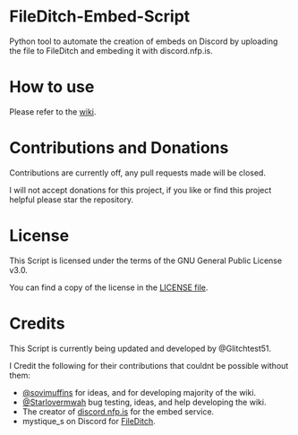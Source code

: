 FileDitch-Embed-Script
=====
Python tool to automate the creation of embeds on Discord by uploading the file to FileDitch and embeding it with discord.nfp.is.

How to use
=====
Please refer to the [wiki](https://github.com/Glitchtest51/FileDitch-Embed-Script/wiki/Using-FileDitch-Revamped).

Contributions and Donations
=====
Contributions are currently off, any pull requests made will be closed.

I will not accept donations for this project, if you like or find this project helpful please star the repository.

License
=====
This Script is licensed under the terms of the GNU General Public License v3.0.

You can find a copy of the license in the [LICENSE file](LICENSE).

Credits
=====
This Script is currently being updated and developed by @Glitchtest51.

I Credit the following for their contributions that couldnt be possible without them:
- [@sovimuffins](https://github.com/sovimuffins) for ideas, and for developing majority of the wiki.
- [@Starlovermwah](https://github.com/Starlovermwah) bug testing, ideas, and help developing the wiki.
- The creator of [discord.nfp.is](https://discord.nfp.is) for the embed service.
- mystique_s on Discord for [FileDitch](https://fileditch.com).
